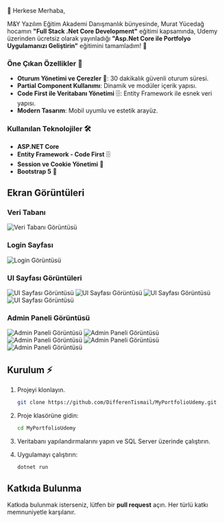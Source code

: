 👋 Herkese Merhaba,

M&Y Yazılım Eğitim Akademi Danışmanlık bünyesinde, Murat Yücedağ hocamın **"Full Stack .Net Core Development"** eğitimi kapsamında, Udemy üzerinden ücretsiz olarak yayınladığı **"Asp.Net Core ile Portfolyo Uygulamanızı Geliştirin"** eğitimini tamamladım! 🎉

### Öne Çıkan Özellikler 🚀  
- **Oturum Yönetimi ve Çerezler** 🍪: 30 dakikalık güvenli oturum süresi.  
- **Partial Component Kullanımı**: Dinamik ve modüler içerik yapısı.  
- **Code First ile Veritabanı Yönetimi** 🗄️: Entity Framework ile esnek veri yapısı.  
- **Modern Tasarım**: Mobil uyumlu ve estetik arayüz.  

### Kullanılan Teknolojiler 🛠️  
- **ASP.NET Core**  
- **Entity Framework - Code First** 🗄️  
- **Session ve Cookie Yönetimi** 🔐  
- **Bootstrap 5** 🎨  

## Ekran Görüntüleri

### Veri Tabanı
![Veri Tabanı Görüntüsü](photos/Database.jpg)

### Login Sayfası
![Login Görüntüsü](photos/Login.jpg)

### UI Sayfası Görüntüleri
![UI Sayfası  Görüntüsü](photos/UI-index1.jpg)
![UI Sayfası  Görüntüsü](photos/UI-experience.jpg)
![UI Sayfası  Görüntüsü](photos/UI-contact.jpg)
![UI Sayfası  Görüntüsü](photos/UI-about.jpg)

### Admin Paneli Görüntüsü
![Admin Paneli Görüntüsü](photos/Admin-Statistic.jpg)
![Admin Paneli Görüntüsü](photos/Admin-Referanslarim.jpg)
![Admin Paneli Görüntüsü](photos/Admin-Portfolio.jpg)
![Admin Paneli Görüntüsü](photos/Admin-Inbox.jpg)
![Admin Paneli Görüntüsü](photos/Admin-Inbox2.jpg)

## Kurulum ⚡
1. Projeyi klonlayın.
   ```bash
   git clone https://github.com/DifferenTismail/MyPortfolioUdemy.git
2. Proje klasörüne gidin:
    ```bash
    cd MyPortfolioUdemy

3. Veritabanı yapılandırmalarını yapın ve SQL Server üzerinde çalıştırın.

4. Uygulamayı çalıştırın:
    ```bash
    dotnet run

## Katkıda Bulunma

Katkıda bulunmak isterseniz, lütfen bir **pull request** açın. Her türlü katkı memnuniyetle karşılanır.
